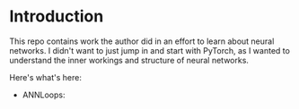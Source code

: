 # Introduction

This repo contains work the author did in an effort to learn about neural networks. I didn't want to just jump in and start with PyTorch, as I wanted to understand the inner workings and structure of neural networks. 

Here's what's here:

* ANNLoops: 